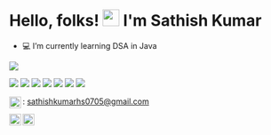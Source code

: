 # Hello, folks! <img src="https://raw.githubusercontent.com/MartinHeinz/MartinHeinz/master/wave.gif" width="30px"> I'm Sathish Kumar

- 💻 I’m currently learning DSA in Java

 <a href="https://github.com/Sathish-Kumar-7"><img align="center" src="https://github-readme-stats.vercel.app/api/top-langs/?username=Sathish-Kumar-7&layout=compact&theme=buefy&hide_border=true" /></a> 

![](https://img.shields.io/badge/0S-WINDOWS|LINUX-informational?style=flat&logo=<LOGO_NAME>&logoColor=white&color=2bbc8a) ![](https://img.shields.io/badge/Editor-IntelliJ_IDEA-informational?style=flat&logo=<LOGO_NAME>&logoColor=white&color=2bbc8a) ![](https://img.shields.io/badge/Code-Kotlin-informational?style=flat&logo=<LOGO_NAME>&logoColor=white&color=2bbc8a) ![](https://img.shields.io/badge/Code-Python-informational?style=flat&logo=<LOGO_NAME>&logoColor=white&color=2bbc8a) ![](https://img.shields.io/badge/Code-Java-informational?style=flat&logo=<LOGO_NAME>&logoColor=white&color=2bbc8a) ![](https://img.shields.io/badge/Android-Kotlin-informational?style=flat&logo=<LOGO_NAME>&logoColor=white&color=2bbc8a) ![](https://img.shields.io/badge/Web-HTML_CSS-informational?style=flat&logo=<LOGO_NAME>&logoColor=white&color=2bbc8a)

<img align="left" alt="Sathish Kumar | Gmail" width="21px" src="https://cdn-icons-png.flaticon.com/512/281/281769.png" /> : sathishkumarhs0705@gmail.com

<a href="https://twitter.com/ISathish07">
  <img align="left" alt="Sathish Kumar | Twitter" width="21px" src="https://raw.githubusercontent.com/anuraghazra/anuraghazra/master/assets/twitter.svg" />
</a>

<a href="https://t.me/SathishKumar07">
  <img align="left" alt="Sathish Kumar | Twitter" width="21px" src="https://cdn-icons-png.flaticon.com/512/2111/2111646.png" />
</a>
